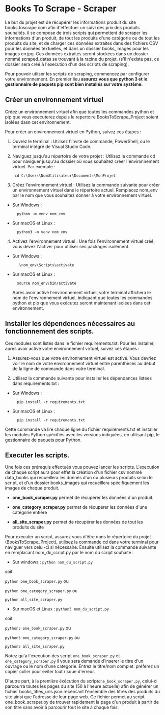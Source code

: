 # Books To Scrape - Scraper

Le but du projet est de récupérer les informations produit du site books.toscrape.com afin d'effectuer un suivi des prix des produits souhaités.
il se compose de trois scripts qui permettent de scraper les informations d'un produit, de tout les produits d'une catégorie ou de tout les produits du site, et de charger ces données extraites dans des fichiers CSV pour les données textuelles, et dans un dossier books_images pour les images en jpg. 
Ces données extraites seront stockées dans un dossier nommé scraped_datas se trouvant à la racine du projet. (s'il n'existe pas, ce dossier sera créé à l'execution d'un des scripts de scraping).

Pour pouvoir utliser les scripts de scraping, commencez par configurer votre environnement.
En premier lieu **assurez vous que python 3 et le gestionnaire de paquets pip sont bien installés sur votre système**.

## Créer un environnement virtuel
Créez un environnement virtuel afin que toutes les commandes python et pip que vous executerez depuis le repertoire BooksToScrape_Project soient isolées dasn cet environnement.

Pour créer un environnement virtuel en Python, suivez ces étapes :

1) Ouvrez le terminal : Utilisez l'invite de commande, PowerShell, ou le terminal intégré de  Visual Studio Code.
2) Naviguez jusqu'au répertoire de votre projet : Utilisez la commande cd pour naviguer jusqu'au dossier où vous souhaitez créer l'environnement virtuel. Par exemple :
    
        cd C:\Users\NomUtilisateur\Documents\MonProjet 

3) Créez l'environnement virtuel : Utilisez la commande suivante pour créer un environnement virtuel dans le répertoire actuel. Remplacez nom_env par le nom que vous souhaitez donner à votre environnement virtuel.

- Sur Windows : 

        python -m venv nom_env

- Sur macOS et Linux : 

        python3 -m venv nom_env

4) Activez l'environnement virtuel : Une fois l'environnement virtuel créé, vous devez l'activer pour utiliser ses packages isolément.

- Sur Windows : 

        .\nom_env\Scripts\activate

- Sur macOS et Linux : 
    
        source nom_env/bin/activate

    Après avoir activé l'environnement virtuel, votre terminal affichera le nom de l'environnement virtuel, indiquant que toutes les commandes python et pip que vous exécutez seront maintenant isolées dans cet environnement.

## Installer les dépendences nécessaires au fonctionnement des scripts. 

Ces modules sont listés dans le fichier requirements.txt. Pour les installer, après avoir activé votre environnement virtuel, suivez ces étapes :

1) Assurez-vous que votre environnement virtuel est activé. Vous devriez voir le nom de votre environnement virtuel entre parenthèses au début de la ligne de commande dans votre terminal.

2) Utilisez la commande suivante pour installer les dépendances listées dans requirements.txt :

- Sur Windows : 
    
        pip install -r requirements.txt

- Sur macOS et Linux : 

        pip install -r requirements.txt
        
Cette commande va lire chaque ligne du fichier requirements.txt et installer les modules Python spécifiés avec les versions indiquées, en utilisant pip, le gestionnaire de paquets pour Python.

## Executer les scripts.

Une fois ces prérequis effectués vous pouvez lancer les scripts. L'execution de chaque script aura pour effet la création d'un fichier csv nommé data_books qui recueillera les donnés d'un ou plusieurs produits selon le script, et d'un dossier books_images qui recueillera spécifiquement les images de chaque produit.

- **one_book_scraper.py** permet de récuperer les données d'un produit.

- **one_category_scraper.py** permet de récupérer les données d'une catégorie entière

- **all_site_scraper.py** permet de récupérer les données de tout les produits du site
    
Pour executer un script, assurez vous d'être dans le répertoire du projet (BooksToScrape_Project), utilisez la commande cd dans votre terminal pour naviguer vers celui-ci si nécessaire.
Ensuite utilisez la commande suivante en remplacant nom_du_script.py par le nom du script souhaité :  

- Sur windows : `python nom_du_script.py`

soit 

```python one_book_scraper.py``` ou

```python one_category_scraper.py``` ou

```python all_site_scraper.py```

- Sur macOS et Linux : `python3 nom_du_script.py`

soit

```python3 one_book_scraper.py``` ou

```python3 one_category_scraper.py``` ou

```python3 all_site_scraper.py```


Notez qu'a l'execution des script `one_book_scraper.py` et `one_category_scraper.py` il vous sera demandé d'inserer le titre d'un ouvrage ou le nom d'une categorie. Entrez le titre/nom complet. préferez un copier coller pour eviter tout risque d'erreur.

D'autre part, à la première éxécution du script`one_book_scraper.py`, celui-ci parcourra toutes les pages du site (50 à l'heure actuelle) afin de générer un fichier books_titles_urls.json recensant l'ensemble des titres des produits du site ainsi que l'adresse de leur page web. Ce fichier permet au script one_book_scraper.py de trouver rapidement la page d'un produit à partir de son titre sans avoir à parcourir tout le site à chaque fois.